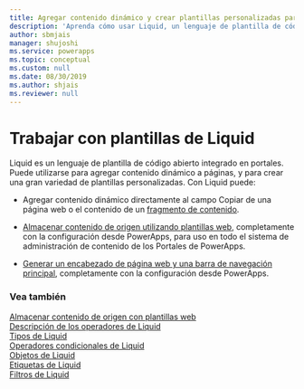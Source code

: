 ```yaml
---
title: Agregar contenido dinámico y crear plantillas personalizadas para un portal | MicrosoftDocs
description: 'Aprenda cómo usar Liquid, un lenguaje de plantilla de código abierto, en sus portales.'
author: sbmjais
manager: shujoshi
ms.service: powerapps
ms.topic: conceptual
ms.custom: null
ms.date: 08/30/2019
ms.author: shjais
ms.reviewer: null
---
```


# <a name="work-with-liquid-templates"></a>Trabajar con plantillas de Liquid

Liquid es un lenguaje de plantilla de código abierto integrado en portales. Puede utilizarse para agregar contenido dinámico a páginas, y para crear una gran variedad de plantillas personalizadas. Con Liquid puede:

- Agregar contenido dinámico directamente al campo Copiar de una página web o el contenido de un [fragmento de contenido](https://docs.microsoft.com/en-us/dynamics365/customer-engagement/portals/customize-content-snippets).  

- [Almacenar contenido de origen utilizando plantillas web](store-content-web-templates.md), completamente con la configuración desde PowerApps, para uso en todo el sistema de administración de contenido de los Portales de PowerApps.  

- [Generar un encabezado de página web y una barra de navegación principal](render-site-header-primary-navigation.md), completamente con la configuración desde PowerApps.  


### <a name="see-also"></a>Vea también

[Almacenar contenido de origen con plantillas web](store-content-web-templates.md)  
[Descripción de los operadores de Liquid](liquid-operators.md)  
[Tipos de Liquid](liquid-types.md)  
[Operadores condicionales de Liquid](liquid-conditional-operators.md)  
[Objetos de Liquid](liquid-objects.md)  
[Etiquetas de Liquid](liquid-tags.md)  
[Filtros de Liquid](liquid-filters.md)  
